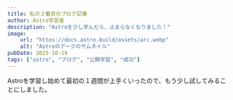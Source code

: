 ```yaml
---
title: 私の２番目のブログ記事
author: Astro学習者
description: "Astroを少し学んだら、止まらなくなりました！"
image:
    url: "httos://docs.astro.build/assets/arc.webp"
    alt: "Astroのアークのサムネイル"
pubDate: 2025-10-19
tags: ["astro", "ブログ", "公開学習", "成功"]
---
```

Astroを学習し始めて最初の１週間が上手くいったので、もう少し試してみることにしました。